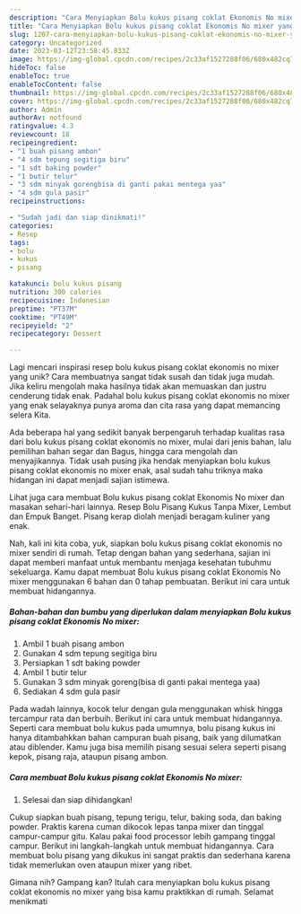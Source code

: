 ```yaml
---
description: "Cara Menyiapkan Bolu kukus pisang coklat Ekonomis No mixer yang Lezat Sekali"
title: "Cara Menyiapkan Bolu kukus pisang coklat Ekonomis No mixer yang Lezat Sekali"
slug: 1207-cara-menyiapkan-bolu-kukus-pisang-coklat-ekonomis-no-mixer-yang-lezat-sekali
category: Uncategorized
date: 2023-03-12T23:58:45.833Z
image: https://img-global.cpcdn.com/recipes/2c33af1527288f06/680x482cq70/bolu-kukus-pisang-coklat-ekonomis-no-mixer-foto-resep-utama.jpg
hideToc: false
enableToc: true
enableTocContent: false
thumbnail: https://img-global.cpcdn.com/recipes/2c33af1527288f06/680x482cq70/bolu-kukus-pisang-coklat-ekonomis-no-mixer-foto-resep-utama.jpg
cover: https://img-global.cpcdn.com/recipes/2c33af1527288f06/680x482cq70/bolu-kukus-pisang-coklat-ekonomis-no-mixer-foto-resep-utama.jpg
author: Admin
authorAv: notfound
ratingvalue: 4.3
reviewcount: 18
recipeingredient:
- "1 buah pisang ambon"
- "4 sdm tepung segitiga biru"
- "1 sdt baking powder"
- "1 butir telur"
- "3 sdm minyak gorengbisa di ganti pakai mentega yaa"
- "4 sdm gula pasir"
recipeinstructions:

- "Sudah jadi dan siap dinikmati!"
categories:
- Resep
tags:
- bolu
- kukus
- pisang

katakunci: bolu kukus pisang 
nutrition: 300 calories
recipecuisine: Indonesian
preptime: "PT37M"
cooktime: "PT49M"
recipeyield: "2"
recipecategory: Dessert

---
```





Lagi mencari inspirasi resep bolu kukus pisang coklat ekonomis no mixer yang unik? Cara membuatnya sangat tidak susah dan tidak juga mudah. Jika keliru mengolah maka hasilnya tidak akan memuaskan dan justru cenderung tidak enak. Padahal bolu kukus pisang coklat ekonomis no mixer yang enak selayaknya punya aroma dan cita rasa yang dapat memancing selera Kita.





Ada beberapa hal yang sedikit banyak berpengaruh terhadap kualitas rasa dari bolu kukus pisang coklat ekonomis no mixer, mulai dari jenis bahan, lalu pemilihan bahan segar dan Bagus, hingga cara mengolah dan menyajikannya. Tidak usah pusing jika hendak menyiapkan bolu kukus pisang coklat ekonomis no mixer enak,      asal sudah tahu triknya maka hidangan ini dapat menjadi sajian istimewa.














Lihat juga cara membuat Bolu kukus pisang coklat Ekonomis No mixer dan masakan sehari-hari lainnya. Resep Bolu Pisang Kukus Tanpa Mixer, Lembut dan Empuk Banget. Pisang kerap diolah menjadi beragam kuliner yang enak.






Nah, kali ini kita coba, yuk, siapkan bolu kukus pisang coklat ekonomis no mixer sendiri di rumah. Tetap dengan bahan yang sederhana, sajian ini dapat memberi manfaat untuk membantu menjaga kesehatan tubuhmu sekeluarga. Kamu dapat membuat Bolu kukus pisang coklat Ekonomis No mixer menggunakan 6 bahan dan 0 tahap pembuatan. Berikut ini cara untuk membuat hidangannya.

<!--inarticleads1-->

##### Bahan-bahan dan bumbu yang diperlukan dalam menyiapkan Bolu kukus pisang coklat Ekonomis No mixer:

1. Ambil 1 buah pisang ambon
1. Gunakan 4 sdm tepung segitiga biru
1. Persiapkan 1 sdt baking powder
1. Ambil 1 butir telur
1. Gunakan 3 sdm minyak goreng(bisa di ganti pakai mentega yaa)
1. Sediakan 4 sdm gula pasir


Pada wadah lainnya, kocok telur dengan gula menggunakan whisk hingga tercampur rata dan berbuih. Berikut ini cara untuk membuat hidangannya. Seperti cara membuat bolu kukus pada umumnya, bolu pisang kukus ini hanya ditambahkkan bahan campuran buah pisang, baik yang dilumatkan atau diblender. Kamu juga bisa memilih pisang sesuai selera seperti pisang kepok, pisang raja, ataupun pisang ambon. 

<!--inarticleads2-->

##### Cara membuat Bolu kukus pisang coklat Ekonomis No mixer:


1. Selesai dan siap dihidangkan!

Cukup siapkan buah pisang, tepung terigu, telur, baking soda, dan baking powder. Praktis karena cuman dikocok lepas tanpa mixer dan tinggal campur-campur gitu. Kalau pakai food processor lebih gampang tinggal campur. Berikut ini langkah-langkah untuk membuat hidangannya. Cara membuat bolu pisang yang dikukus ini sangat praktis dan sederhana karena tidak memerlukan oven ataupun mixer yang ribet. 

Gimana nih? Gampang kan? Itulah cara menyiapkan bolu kukus pisang coklat ekonomis no mixer yang bisa kamu praktikkan di rumah. Selamat menikmati
